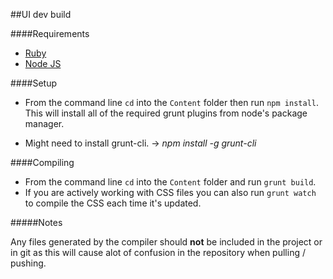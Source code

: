 ﻿##UI dev build

####Requirements

- [Ruby](http://rubyinstaller.org/downloads/)
- [Node JS](https://nodejs.org/en/)

####Setup

- From the command line `cd` into the `Content` folder then run `npm install`. 
  This will install all of the required grunt plugins from node's package manager.

- Might need to install grunt-cli. -> *npm install -g grunt-cli*

####Compiling

- From the command line `cd` into the `Content` folder and run `grunt build`.
- If you are actively working with CSS files you can also run `grunt watch` to compile the CSS each time it's updated.

#####Notes

Any files generated by the compiler should **not** be included in the project or in git as this will cause 
alot of confusion in the repository when pulling / pushing.